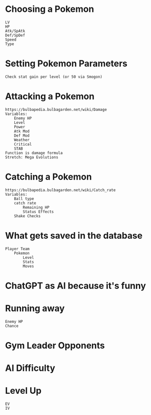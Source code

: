 # Choosing a Pokemon
    LV
    HP
    Atk/SpAtk
    Def/SpDef
    Speed
    Type

# Setting Pokemon Parameters
    Check stat gain per level (or 50 via Smogon)

# Attacking a Pokemon
    https://bulbapedia.bulbagarden.net/wiki/Damage
    Variables:
        Enemy HP
        Level
        Power
        Atk Mod
        Def Mod
        Weather
        Critical
        STAB
    Function is damage formula
    Stretch: Mega Evolutions

# Catching a Pokemon
    https://bulbapedia.bulbagarden.net/wiki/Catch_rate
    Variables:
        Ball type
        catch rate
            Remaining HP
            Status Effects
        Shake Checks

# What gets saved in the database
    Player Team
        Pokemon
            Level
            Stats
            Moves

# ChatGPT as AI because it's funny 

# Running away
    Enemy HP
    Chance

# Gym Leader Opponents

# AI Difficulty

# Level Up
    EV
    IV